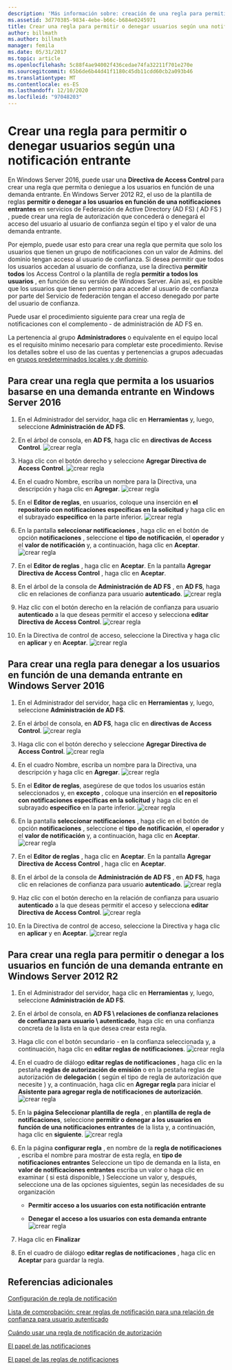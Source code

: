 ```yaml
---
description: 'Más información sobre: creación de una regla para permitir o denegar a los usuarios en función de una demanda entrante'
ms.assetid: 3d770385-9834-4ebe-b66c-b684e0245971
title: Crear una regla para permitir o denegar usuarios según una notificación entrante
author: billmath
ms.author: billmath
manager: femila
ms.date: 05/31/2017
ms.topic: article
ms.openlocfilehash: 5c88f4ae94002f436cedae74fa32211f701e270e
ms.sourcegitcommit: 65b6de6b44d41f1180c45db11cdd60cb2a093b46
ms.translationtype: MT
ms.contentlocale: es-ES
ms.lasthandoff: 12/10/2020
ms.locfileid: "97048203"
---
```

# <a name="create-a-rule-to-permit-or-deny-users-based-on-an-incoming-claim"></a>Crear una regla para permitir o denegar usuarios según una notificación entrante


En Windows Server 2016, puede usar una **Directiva de Access Control** para crear una regla que permita o deniegue a los usuarios en función de una demanda entrante.  En Windows Server 2012 R2, el uso de la plantilla de reglas **permitir o denegar a los usuarios en función de una notificaciones entrantes** en servicios de Federación de Active Directory (AD FS) \( AD FS \) , puede crear una regla de autorización que concederá o denegará el acceso del usuario al usuario de confianza según el tipo y el valor de una demanda entrante.

Por ejemplo, puede usar esto para crear una regla que permita que solo los usuarios que tienen un grupo de notificaciones con un valor de Admins. del dominio tengan acceso al usuario de confianza. Si desea permitir que todos los usuarios accedan al usuario de confianza, use la directiva **permitir todos** los Access Control o la plantilla de regla **permitir a todos los usuarios** , en función de su versión de Windows Server. Aún así, es posible que los usuarios que tienen permiso para acceder al usuario de confianza por parte del Servicio de federación tengan el acceso denegado por parte del usuario de confianza.

Puede usar el procedimiento siguiente para crear una regla de notificaciones con el complemento \- de administración de AD FS en.

La pertenencia al grupo **Administradores** o equivalente en el equipo local es el requisito mínimo necesario para completar este procedimiento.  Revise los detalles sobre el uso de las cuentas y pertenencias a grupos adecuadas en [grupos predeterminados locales y de dominio](https://go.microsoft.com/fwlink/?LinkId=83477).

## <a name="to-create-a-rule-to-permit-users-based-on-an-incoming-claim-on-windows-server-2016"></a>Para crear una regla que permita a los usuarios basarse en una demanda entrante en Windows Server 2016

1.  En el Administrador del servidor, haga clic en **Herramientas** y, luego, seleccione **Administración de AD FS**.

2.  En el árbol de consola, en **AD FS**, haga clic en **directivas de Access Control**.
![crear regla](media/Create-a-Rule-to-Permit-or-Deny-Users-Based-on-an-Incoming-Claim/permitdeny3.PNG)

3. Haga clic con el botón derecho y seleccione **Agregar Directiva de Access Control**.
![crear regla](media/Create-a-Rule-to-Permit-or-Deny-Users-Based-on-an-Incoming-Claim/permitdeny4.PNG)

4. En el cuadro Nombre, escriba un nombre para la Directiva, una descripción y haga clic en **Agregar**.
![crear regla](media/Create-a-Rule-to-Permit-or-Deny-Users-Based-on-an-Incoming-Claim/permitdeny5.PNG)

5. En el **Editor de reglas**, en usuarios, coloque una inserción en **el repositorio con notificaciones específicas en la solicitud** y haga clic en el subrayado **específico** en la parte inferior.
![crear regla](media/Create-a-Rule-to-Permit-or-Deny-Users-Based-on-an-Incoming-Claim/permitdeny6.PNG)

6. En la pantalla **seleccionar notificaciones** , haga clic en el botón de opción **notificaciones** , seleccione el **tipo de notificación**, el **operador** y el **valor de notificación** y, a continuación, haga clic en **Aceptar**.
![crear regla](media/Create-a-Rule-to-Permit-or-Deny-Users-Based-on-an-Incoming-Claim/permitdeny7.PNG)

7.  En el **Editor de reglas** , haga clic en **Aceptar**.  En la pantalla **Agregar Directiva de Access Control** , haga clic en **Aceptar**.

8. En el árbol de la consola de **Administración de AD FS** , en **AD FS**, haga clic en relaciones de confianza para usuario **autenticado**.
![crear regla](media/Create-a-Rule-to-Pass-Through-or-Filter-an-Incoming-Claim/claimrule9.PNG)

9.  Haz clic con el botón derecho en la relación de confianza para usuario **autenticado** a la que deseas permitir el acceso y selecciona **editar Directiva de Access Control**.
![crear regla](media/Create-a-Rule-to-Permit-All-Users/permitall2.PNG)

10. En la Directiva de control de acceso, seleccione la Directiva y haga clic en **aplicar** y en **Aceptar**.
![crear regla](media/Create-a-Rule-to-Permit-or-Deny-Users-Based-on-an-Incoming-Claim/permitdeny8.PNG)

## <a name="to-create-a-rule-to-deny-users-based-on-an-incoming-claim-on-windows-server-2016"></a>Para crear una regla para denegar a los usuarios en función de una demanda entrante en Windows Server 2016

1.  En el Administrador del servidor, haga clic en **Herramientas** y, luego, seleccione **Administración de AD FS**.

2.  En el árbol de consola, en **AD FS**, haga clic en **directivas de Access Control**.
![crear regla](media/Create-a-Rule-to-Permit-or-Deny-Users-Based-on-an-Incoming-Claim/permitdeny3.PNG)

3. Haga clic con el botón derecho y seleccione **Agregar Directiva de Access Control**.
![crear regla](media/Create-a-Rule-to-Permit-or-Deny-Users-Based-on-an-Incoming-Claim/permitdeny4.PNG)

4. En el cuadro Nombre, escriba un nombre para la Directiva, una descripción y haga clic en **Agregar**.
![crear regla](media/Create-a-Rule-to-Permit-or-Deny-Users-Based-on-an-Incoming-Claim/permitdeny9.PNG)

5. En el **Editor de reglas**, asegúrese de que todos los usuarios están seleccionados y, en **excepto** , coloque una inserción en **el repositorio con notificaciones específicas en la solicitud** y haga clic en el subrayado **específico** en la parte inferior.
![crear regla](media/Create-a-Rule-to-Permit-or-Deny-Users-Based-on-an-Incoming-Claim/permitdeny10.PNG)

6. En la pantalla **seleccionar notificaciones** , haga clic en el botón de opción **notificaciones** , seleccione el **tipo de notificación**, el **operador** y el **valor de notificación** y, a continuación, haga clic en **Aceptar**.
![crear regla](media/Create-a-Rule-to-Permit-or-Deny-Users-Based-on-an-Incoming-Claim/permitdeny11.PNG)

7.  En el **Editor de reglas** , haga clic en **Aceptar**.  En la pantalla **Agregar Directiva de Access Control** , haga clic en **Aceptar**.

8. En el árbol de la consola de **Administración de AD FS** , en **AD FS**, haga clic en relaciones de confianza para usuario **autenticado**.
![crear regla](media/Create-a-Rule-to-Pass-Through-or-Filter-an-Incoming-Claim/claimrule9.PNG)

9.  Haz clic con el botón derecho en la relación de confianza para usuario **autenticado** a la que deseas permitir el acceso y selecciona **editar Directiva de Access Control**.
![crear regla](media/Create-a-Rule-to-Permit-All-Users/permitall2.PNG)

10. En la Directiva de control de acceso, seleccione la Directiva y haga clic en **aplicar** y en **Aceptar**.
![crear regla](media/Create-a-Rule-to-Permit-or-Deny-Users-Based-on-an-Incoming-Claim/permitdeny12.PNG)


## <a name="to-create-a-rule-to-permit-or-deny-users-based-on-an-incoming-claim-on-windows-server-2012-r2"></a>Para crear una regla para permitir o denegar a los usuarios en función de una demanda entrante en Windows Server 2012 R2

1.  En el Administrador del servidor, haga clic en **Herramientas** y, luego, seleccione **Administración de AD FS**.

2.  En el árbol de consola, en **AD FS \\ relaciones de confianza relaciones de confianza para usuario \\ autenticado**, haga clic en una confianza concreta de la lista en la que desea crear esta regla.

3.  Haga clic con el botón secundario \- en la confianza seleccionada y, a continuación, haga clic en **editar reglas de notificaciones**.
![crear regla](media/Create-a-Rule-to-Pass-Through-or-Filter-an-Incoming-Claim/claimrule6.PNG)

4.  En el cuadro de diálogo **editar reglas de notificaciones** , haga clic en la pestaña **reglas de autorización de emisión** o en la pestaña reglas de autorización de **delegación** \( según el tipo de regla de autorización que necesite \) y, a continuación, haga clic en **Agregar regla** para iniciar el **Asistente para agregar regla de notificaciones de autorización**.
![crear regla](media/Create-a-Rule-to-Permit-All-Users/permitall5.PNG)

5.  En la **página Seleccionar plantilla de regla** , en **plantilla de regla de notificaciones**, seleccione **permitir o denegar a los usuarios en función de una notificaciones entrantes** de la lista y, a continuación, haga clic en **siguiente**.
![crear regla](media/Create-a-Rule-to-Permit-or-Deny-Users-Based-on-an-Incoming-Claim/permitdeny1.PNG)

6.  En la página **configurar regla** , en nombre de la **regla de notificaciones** , escriba el nombre para mostrar de esta regla, en **tipo de notificaciones entrantes** Seleccione un tipo de demanda en la lista, en **valor de notificaciones entrantes** escriba un valor o haga clic en examinar \( si está disponible, \) Seleccione un valor y, después, seleccione una de las opciones siguientes, según las necesidades de su organización

    -   **Permitir acceso a los usuarios con esta notificación entrante**

    -   **Denegar el acceso a los usuarios con esta demanda entrante** 
 ![ crear regla](media/Create-a-Rule-to-Permit-or-Deny-Users-Based-on-an-Incoming-Claim/permitdeny2.PNG)
7.  Haga clic en **Finalizar**

8.  En el cuadro de diálogo **editar reglas de notificaciones** , haga clic en **Aceptar** para guardar la regla.

## <a name="additional-references"></a>Referencias adicionales
[Configuración de regla de notificación](Configure-Claim-Rules.md)

[Lista de comprobación: crear reglas de notificación para una relación de confianza para usuario autenticado](/previous-versions/windows/it-pro/windows-server-2012-R2-and-2012/ee913578(v=ws.11))

[Cuándo usar una regla de notificación de autorización](../../ad-fs/technical-reference/When-to-Use-an-Authorization-Claim-Rule.md)

[El papel de las notificaciones](../../ad-fs/technical-reference/The-Role-of-Claims.md)

[El papel de las reglas de notificaciones](../../ad-fs/technical-reference/The-Role-of-Claim-Rules.md)
